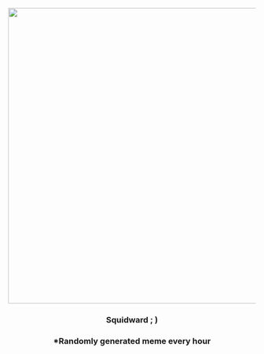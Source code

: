 <p align="center">
        <img src="https://i.redd.it/z47em6xg3zx91.gif" width="600" height="600">
        </p>
        <h3 align="center">Squidward ; )</h3>
        <h3 align="center">*Randomly generated meme every hour</h3>
    